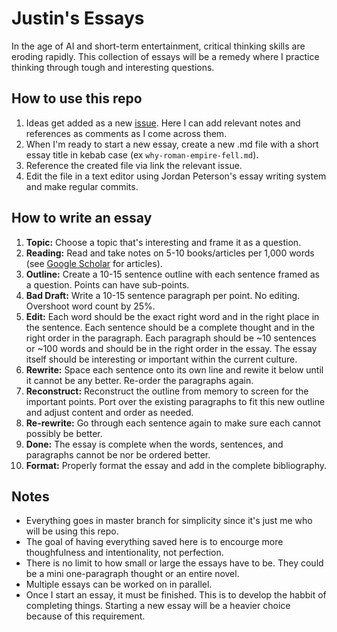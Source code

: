# Justin's Essays
In the age of AI and short-term entertainment, critical thinking skills are eroding rapidly. This collection of essays will be a remedy where I practice thinking through tough and interesting questions.

## How to use this repo
1. Ideas get added as a new [issue](https://github.com/justinpbarnett/essays/issues). Here I can add relevant notes and references as comments as I come across them.
2. When I'm ready to start a new essay, create a new .md file with a short essay title in kebab case (ex `why-roman-empire-fell.md`).
3. Reference the created file via link the relevant issue.
4. Edit the file in a text editor using Jordan Peterson's essay writing system and make regular commits.

## How to write an essay
1. **Topic:** Choose a topic that's interesting and frame it as a question.
2. **Reading:** Read and take notes on 5-10 books/articles per 1,000 words (see [Google Scholar](https://scholar.google.com/) for articles).
3. **Outline:** Create a 10-15 sentence outline with each sentence framed as a question. Points can have sub-points.
4. **Bad Draft:** Write a 10-15 sentence paragraph per point. No editing. Overshoot word count by 25%.
5. **Edit:** Each word should be the exact right word and in the right place in the sentence. Each sentence should be a complete thought and in the right order in the paragraph. Each paragraph should be ~10 sentences or ~100 words and should be in the right order in the essay. The essay itself should be interesting or important within the current culture.
6. **Rewrite:** Space each sentence onto its own line and rewite it below until it cannot be any better. Re-order the paragraphs again.
7. **Reconstruct:** Reconstruct the outline from memory to screen for the important points. Port over the existing paragraphs to fit this new outline and adjust content and order as needed.
8. **Re-rewrite:** Go through each sentence again to make sure each cannot possibly be better.
9. **Done:** The essay is complete when the words, sentences, and paragraphs cannot be nor be ordered better.
10. **Format:** Properly format the essay and add in the complete bibliography.

## Notes
- Everything goes in master branch for simplicity since it's just me who will be using this repo.
- The goal of having everything saved here is to encourge more thoughfulness and intentionality, not perfection.
- There is no limit to how small or large the essays have to be. They could be a mini one-paragraph thought or an entire novel.
- Multiple essays can be worked on in parallel.
- Once I start an essay, it must be finished. This is to develop the habbit of completing things. Starting a new essay will be a heavier choice because of this requirement.
